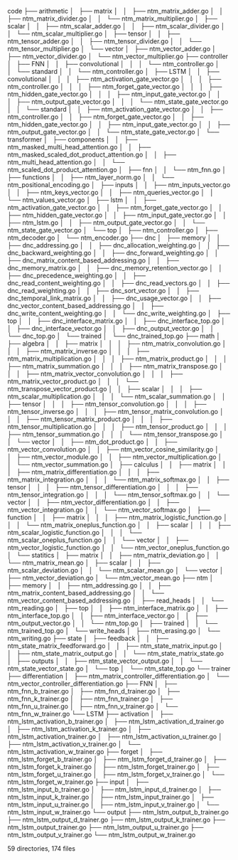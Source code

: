 code
├── arithmetic
│   ├── matrix
│   │   ├── ntm_matrix_adder.go
│   │   ├── ntm_matrix_divider.go
│   │   └── ntm_matrix_multiplier.go
│   ├── scalar
│   │   ├── ntm_scalar_adder.go
│   │   ├── ntm_scalar_divider.go
│   │   └── ntm_scalar_multiplier.go
│   ├── tensor
│   │   ├── ntm_tensor_adder.go
│   │   ├── ntm_tensor_divider.go
│   │   └── ntm_tensor_multiplier.go
│   └── vector
│       ├── ntm_vector_adder.go
│       ├── ntm_vector_divider.go
│       └── ntm_vector_multiplier.go
├── controller
│   ├── FNN
│   │   ├── convolutional
│   │   │   └── ntm_controller.go
│   │   └── standard
│   │       └── ntm_controller.go
│   ├── LSTM
│   │   ├── convolutional
│   │   │   ├── ntm_activation_gate_vector.go
│   │   │   ├── ntm_controller.go
│   │   │   ├── ntm_forget_gate_vector.go
│   │   │   ├── ntm_hidden_gate_vector.go
│   │   │   ├── ntm_input_gate_vector.go
│   │   │   ├── ntm_output_gate_vector.go
│   │   │   └── ntm_state_gate_vector.go
│   │   └── standard
│   │       ├── ntm_activation_gate_vector.go
│   │       ├── ntm_controller.go
│   │       ├── ntm_forget_gate_vector.go
│   │       ├── ntm_hidden_gate_vector.go
│   │       ├── ntm_input_gate_vector.go
│   │       ├── ntm_output_gate_vector.go
│   │       └── ntm_state_gate_vector.go
│   └── transformer
│       ├── components
│       │   ├── ntm_masked_multi_head_attention.go
│       │   ├── ntm_masked_scaled_dot_product_attention.go
│       │   ├── ntm_multi_head_attention.go
│       │   └── ntm_scaled_dot_product_attention.go
│       ├── fnn
│       │   └── ntm_fnn.go
│       ├── functions
│       │   ├── ntm_layer_norm.go
│       │   └── ntm_positional_encoding.go
│       ├── inputs
│       │   ├── ntm_inputs_vector.go
│       │   ├── ntm_keys_vector.go
│       │   ├── ntm_queries_vector.go
│       │   └── ntm_values_vector.go
│       ├── lstm
│       │   ├── ntm_activation_gate_vector.go
│       │   ├── ntm_forget_gate_vector.go
│       │   ├── ntm_hidden_gate_vector.go
│       │   ├── ntm_input_gate_vector.go
│       │   ├── ntm_lstm.go
│       │   ├── ntm_output_gate_vector.go
│       │   └── ntm_state_gate_vector.go
│       └── top
│           ├── ntm_controller.go
│           ├── ntm_decoder.go
│           └── ntm_encoder.go
├── dnc
│   ├── memory
│   │   ├── dnc_addressing.go
│   │   ├── dnc_allocation_weighting.go
│   │   ├── dnc_backward_weighting.go
│   │   ├── dnc_forward_weighting.go
│   │   ├── dnc_matrix_content_based_addressing.go
│   │   ├── dnc_memory_matrix.go
│   │   ├── dnc_memory_retention_vector.go
│   │   ├── dnc_precedence_weighting.go
│   │   ├── dnc_read_content_weighting.go
│   │   ├── dnc_read_vectors.go
│   │   ├── dnc_read_weighting.go
│   │   ├── dnc_sort_vector.go
│   │   ├── dnc_temporal_link_matrix.go
│   │   ├── dnc_usage_vector.go
│   │   ├── dnc_vector_content_based_addressing.go
│   │   ├── dnc_write_content_weighting.go
│   │   └── dnc_write_weighting.go
│   ├── top
│   │   ├── dnc_interface_matrix.go
│   │   ├── dnc_interface_top.go
│   │   ├── dnc_interface_vector.go
│   │   ├── dnc_output_vector.go
│   │   └── dnc_top.go
│   └── trained
│       └── dnc_trained_top.go
├── math
│   ├── algebra
│   │   ├── matrix
│   │   │   ├── ntm_matrix_convolution.go
│   │   │   ├── ntm_matrix_inverse.go
│   │   │   ├── ntm_matrix_multiplication.go
│   │   │   ├── ntm_matrix_product.go
│   │   │   ├── ntm_matrix_summation.go
│   │   │   ├── ntm_matrix_transpose.go
│   │   │   ├── ntm_matrix_vector_convolution.go
│   │   │   ├── ntm_matrix_vector_product.go
│   │   │   └── ntm_transpose_vector_product.go
│   │   ├── scalar
│   │   │   ├── ntm_scalar_multiplication.go
│   │   │   └── ntm_scalar_summation.go
│   │   ├── tensor
│   │   │   ├── ntm_tensor_convolution.go
│   │   │   ├── ntm_tensor_inverse.go
│   │   │   ├── ntm_tensor_matrix_convolution.go
│   │   │   ├── ntm_tensor_matrix_product.go
│   │   │   ├── ntm_tensor_multiplication.go
│   │   │   ├── ntm_tensor_product.go
│   │   │   ├── ntm_tensor_summation.go
│   │   │   └── ntm_tensor_transpose.go
│   │   └── vector
│   │       ├── ntm_dot_product.go
│   │       ├── ntm_vector_convolution.go
│   │       ├── ntm_vector_cosine_similarity.go
│   │       ├── ntm_vector_module.go
│   │       ├── ntm_vector_multiplication.go
│   │       └── ntm_vector_summation.go
│   ├── calculus
│   │   ├── matrix
│   │   │   ├── ntm_matrix_differentiation.go
│   │   │   ├── ntm_matrix_integration.go
│   │   │   └── ntm_matrix_softmax.go
│   │   ├── tensor
│   │   │   ├── ntm_tensor_differentiation.go
│   │   │   ├── ntm_tensor_integration.go
│   │   │   └── ntm_tensor_softmax.go
│   │   └── vector
│   │       ├── ntm_vector_differentiation.go
│   │       ├── ntm_vector_integration.go
│   │       └── ntm_vector_softmax.go
│   ├── function
│   │   ├── matrix
│   │   │   ├── ntm_matrix_logistic_function.go
│   │   │   └── ntm_matrix_oneplus_function.go
│   │   ├── scalar
│   │   │   ├── ntm_scalar_logistic_function.go
│   │   │   └── ntm_scalar_oneplus_function.go
│   │   └── vector
│   │       ├── ntm_vector_logistic_function.go
│   │       └── ntm_vector_oneplus_function.go
│   └── statitics
│       ├── matrix
│       │   ├── ntm_matrix_deviation.go
│       │   └── ntm_matrix_mean.go
│       ├── scalar
│       │   ├── ntm_scalar_deviation.go
│       │   └── ntm_scalar_mean.go
│       └── vector
│           ├── ntm_vector_deviation.go
│           └── ntm_vector_mean.go
├── ntm
│   ├── memory
│   │   ├── ntm_addressing.go
│   │   ├── ntm_matrix_content_based_addressing.go
│   │   └── ntm_vector_content_based_addressing.go
│   ├── read_heads
│   │   └── ntm_reading.go
│   ├── top
│   │   ├── ntm_interface_matrix.go
│   │   ├── ntm_interface_top.go
│   │   ├── ntm_interface_vector.go
│   │   ├── ntm_output_vector.go
│   │   └── ntm_top.go
│   ├── trained
│   │   └── ntm_trained_top.go
│   └── write_heads
│       ├── ntm_erasing.go
│       └── ntm_writing.go
├── state
│   ├── feedback
│   │   ├── ntm_state_matrix_feedforward.go
│   │   ├── ntm_state_matrix_input.go
│   │   ├── ntm_state_matrix_output.go
│   │   └── ntm_state_matrix_state.go
│   ├── outputs
│   │   ├── ntm_state_vector_output.go
│   │   └── ntm_state_vector_state.go
│   └── top
│       └── ntm_state_top.go
└── trainer
    ├── differentiation
    │   ├── ntm_matrix_controller_differentiation.go
    │   └── ntm_vector_controller_differentiation.go
    ├── FNN
    │   ├── ntm_fnn_b_trainer.go
    │   ├── ntm_fnn_d_trainer.go
    │   ├── ntm_fnn_k_trainer.go
    │   ├── ntm_fnn_trainer.go
    │   ├── ntm_fnn_u_trainer.go
    │   ├── ntm_fnn_v_trainer.go
    │   └── ntm_fnn_w_trainer.go
    └── LSTM
        ├── activation
        │   ├── ntm_lstm_activation_b_trainer.go
        │   ├── ntm_lstm_activation_d_trainer.go
        │   ├── ntm_lstm_activation_k_trainer.go
        │   ├── ntm_lstm_activation_trainer.go
        │   ├── ntm_lstm_activation_u_trainer.go
        │   ├── ntm_lstm_activation_v_trainer.go
        │   └── ntm_lstm_activation_w_trainer.go
        ├── forget
        │   ├── ntm_lstm_forget_b_trainer.go
        │   ├── ntm_lstm_forget_d_trainer.go
        │   ├── ntm_lstm_forget_k_trainer.go
        │   ├── ntm_lstm_forget_trainer.go
        │   ├── ntm_lstm_forget_u_trainer.go
        │   ├── ntm_lstm_forget_v_trainer.go
        │   └── ntm_lstm_forget_w_trainer.go
        ├── input
        │   ├── ntm_lstm_input_b_trainer.go
        │   ├── ntm_lstm_input_d_trainer.go
        │   ├── ntm_lstm_input_k_trainer.go
        │   ├── ntm_lstm_input_trainer.go
        │   ├── ntm_lstm_input_u_trainer.go
        │   ├── ntm_lstm_input_v_trainer.go
        │   └── ntm_lstm_input_w_trainer.go
        └── output
            ├── ntm_lstm_output_b_trainer.go
            ├── ntm_lstm_output_d_trainer.go
            ├── ntm_lstm_output_k_trainer.go
            ├── ntm_lstm_output_trainer.go
            ├── ntm_lstm_output_u_trainer.go
            ├── ntm_lstm_output_v_trainer.go
            └── ntm_lstm_output_w_trainer.go

59 directories, 174 files
